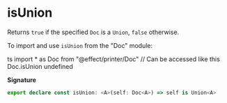# isUnion

Returns `true` if the specified `Doc` is a `Union`, `false` otherwise.

To import and use `isUnion` from the "Doc" module:

ts
import \* as Doc from "@effect/printer/Doc"
// Can be accessed like this
Doc.isUnion
undefined

**Signature**

```ts
export declare const isUnion: <A>(self: Doc<A>) => self is Union<A>
```
